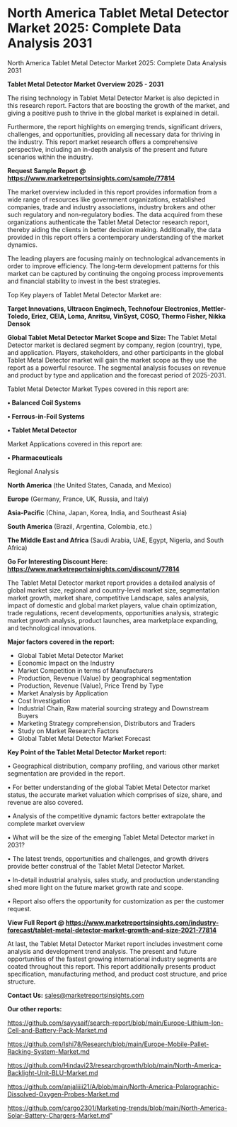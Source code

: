 # North America Tablet Metal Detector Market 2025: Complete Data Analysis 2031
North America Tablet Metal Detector Market 2025: Complete Data Analysis 2031

<Strong> Tablet Metal Detector Market Overview 2025 - 2031</strong>

The rising technology in Tablet Metal Detector Market is also depicted in this research report. Factors that are boosting the growth of the market, and giving a positive push to thrive in the global market is explained in detail.

Furthermore, the report highlights on emerging trends, significant drivers, challenges, and opportunities, providing all necessary data for thriving in the industry. This report market research offers a comprehensive perspective, including an in-depth analysis of the present and future scenarios within the industry.

<strong>Request Sample Report @ <a href=https://www.marketreportsinsights.com/sample/77814>https://www.marketreportsinsights.com/sample/77814</a></strong>

The market overview included in this report provides information from a wide range of resources like government organizations, established companies, trade and industry associations, industry brokers and other such regulatory and non-regulatory bodies. The data acquired from these organizations authenticate the Tablet Metal Detector research report, thereby aiding the clients in better decision making. Additionally, the data provided in this report offers a contemporary understanding of the market dynamics.

The leading players are focusing mainly on technological advancements in order to improve efficiency. The long-term development patterns for this market can be captured by continuing the ongoing process improvements and financial stability to invest in the best strategies.

Top Key players of Tablet Metal Detector Market are:

<strong>Target Innovations, Ultracon Engimech, Technofour Electronics, Mettler-Toledo, Eriez, CEIA, Loma, Anritsu, VinSyst, COSO, Thermo Fisher, Nikka Densok</strong>

<strong><b>Global Tablet Metal Detector Market Scope and Size:</b></strong>
The Tablet Metal Detector market is declared segment by company, region (country), type, and application. Players, stakeholders, and other participants in the global Tablet Metal Detector market will gain the market scope as they use the report as a powerful resource. The segmental analysis focuses on revenue and product by type and application and the forecast period of 2025-2031.

Tablet Metal Detector Market Types covered in this report are:

<strong>• Balanced Coil Systems

• Ferrous-in-Foil Systems

• Tablet Metal Detector</strong>

Market Applications covered in this report are:

<strong>• Pharmaceuticals</strong> 

Regional Analysis

<strong>North America</strong> (the United States, Canada, and Mexico)

<strong>Europe</strong> (Germany, France, UK, Russia, and Italy)

<strong>Asia-Pacific</strong> (China, Japan, Korea, India, and Southeast Asia)

<strong>South America</strong> (Brazil, Argentina, Colombia, etc.)

<strong>The Middle East and Africa</strong> (Saudi Arabia, UAE, Egypt, Nigeria, and South Africa)

<strong>Go For Interesting Discount Here: <a href=https://www.marketreportsinsights.com/discount/77814>https://www.marketreportsinsights.com/discount/77814</a></strong>

The Tablet Metal Detector market report provides a detailed analysis of global market size, regional and country-level market size, segmentation market growth, market share, competitive Landscape, sales analysis, impact of domestic and global market players, value chain optimization, trade regulations, recent developments, opportunities analysis, strategic market growth analysis, product launches, area marketplace expanding, and technological innovations.

<strong><b>Major factors covered in the report:</b></strong>
<ul>
  <li>Global Tablet Metal Detector Market </li>
  <li>Economic Impact on the Industry</li>
  <li>Market Competition in terms of Manufacturers</li>
  <li>Production, Revenue (Value) by geographical segmentation</li>
  <li>Production, Revenue (Value), Price Trend by Type</li>
  <li>Market Analysis by Application</li>
  <li>Cost Investigation</li>
  <li>Industrial Chain, Raw material sourcing strategy and Downstream Buyers</li>
  <li>Marketing Strategy comprehension, Distributors and Traders</li>
  <li>Study on Market Research Factors</li>
  <li>Global Tablet Metal Detector Market Forecast</li>
</ul>

<strong><b>Key Point of the Tablet Metal Detector Market report:</b></strong>

• Geographical distribution, company profiling, and various other market segmentation are provided in the report.

• For better understanding of the global Tablet Metal Detector market status, the accurate market valuation which comprises of size, share, and revenue are also covered.

• Analysis of the competitive dynamic factors better extrapolate the complete market overview

• What will be the size of the emerging Tablet Metal Detector market in 2031?

• The latest trends, opportunities and challenges, and growth drivers provide better construal of the Tablet Metal Detector Market.

• In-detail industrial analysis, sales study, and production understanding shed more light on the future market growth rate and scope.

• Report also offers the opportunity for customization as per the customer request.

<strong><b>View Full Report @ <a href=https://www.marketreportsinsights.com/industry-forecast/tablet-metal-detector-market-growth-and-size-2021-77814>https://www.marketreportsinsights.com/industry-forecast/tablet-metal-detector-market-growth-and-size-2021-77814</a></b></strong>


At last, the Tablet Metal Detector Market report includes investment come analysis and development trend analysis. The present and future opportunities of the fastest growing international industry segments are coated throughout this report. This report additionally presents product specification, manufacturing method, and product cost structure, and price structure.

<strong>Contact Us:</strong>
sales@marketreportsinsights.com

<strong>Our other reports:</strong>

<a href=https://github.com/sayysaif/search-report/blob/main/Europe-Lithium-Ion-Cell-and-Battery-Pack-Market.md>https://github.com/sayysaif/search-report/blob/main/Europe-Lithium-Ion-Cell-and-Battery-Pack-Market.md</a>

<a href=https://github.com/Ishi78/Research/blob/main/Europe-Mobile-Pallet-Racking-System-Market.md>https://github.com/Ishi78/Research/blob/main/Europe-Mobile-Pallet-Racking-System-Market.md</a>

<a href=https://github.com/Hindavi23/researchgrowth/blob/main/North-America-Backlight-Unit-BLU-Market.md>https://github.com/Hindavi23/researchgrowth/blob/main/North-America-Backlight-Unit-BLU-Market.md</a>

<a href=https://github.com/anjaliiii21/A/blob/main/North-America-Polarographic-Dissolved-Oxygen-Probes-Market.md>https://github.com/anjaliiii21/A/blob/main/North-America-Polarographic-Dissolved-Oxygen-Probes-Market.md</a>

<a href=https://github.com/cargo2301/Marketing-trends/blob/main/North-America-Solar-Battery-Chargers-Market.md>https://github.com/cargo2301/Marketing-trends/blob/main/North-America-Solar-Battery-Chargers-Market.md</a>"
